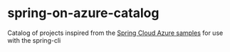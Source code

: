 # spring-on-azure-catalog
Catalog of projects inspired from the [Spring Cloud Azure samples](https://github.com/Azure-Samples/azure-spring-boot-samples) for use with the spring-cli
